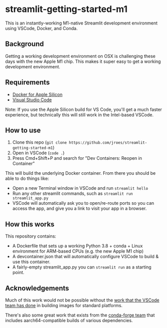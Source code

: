 # streamlit-getting-started-m1

This is an instantly-working M1-native Streamlit development environment using VSCode, Docker, and Conda.

## Background

Getting a working development environment on OSX is challenging these days with the new Apple M1 chip. This makes it super easy to get a working development environment.

## Requirements

* [Docker for Apple Silicon](https://docs.docker.com/docker-for-mac/apple-m1/)
* [Visual Studio Code](https://code.visualstudio.com/download)

Note: If you use the Apple Silicon build for VS Code, you'll get a much faster experience, but technically this will still work in the Intel-based VSCode.

## How to use

1. Clone this repo (`git clone https://github.com/jroes/streamlit-getting-started-m1`)
2. Open in VSCode (`code .`)
3. Press Cmd+Shift+P and search for "Dev Containers: Reopen in Container"

This will build the underlying Docker container. From there you should be able to do things like:

* Open a new Terminal window in VSCode and run `streamlit hello`
* Run any other streamlit commands, such as `streamlit run streamlit_app.py`
* VSCode will automatically ask you to open/re-route ports so you can access the app, and give you a link to visit your app in a browser.

## How this works

This repository contains:

* A Dockerfile that sets up a working Python 3.8 + conda + Linux environment for ARM-based CPUs (e.g. the new Apple M1 chip)
* A devcontainer.json that will automatically configure VSCode to build & use this container.
* A fairly-empty streamlit_app.py you can `streamlit run` as a starting point.

## Acknowledgements

Much of this work would not be possible without the [work that the VSCode team has done](https://github.com/microsoft/vscode-dev-containers/) in building images for standard platforms.

There's also some great work that exists from the [conda-forge team](https://github.com/conda-forge/miniforge) that includes aarch64-compatible builds of various dependencies.
